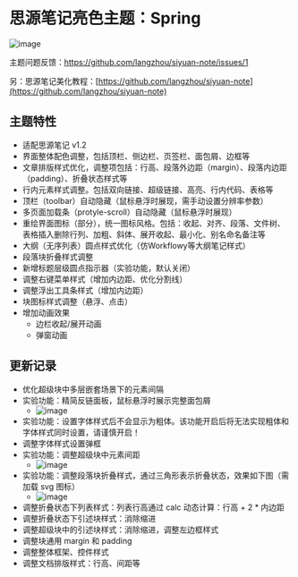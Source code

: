 # 思源笔记亮色主题：Spring

![image](https://user-images.githubusercontent.com/6987229/119611742-abcbd480-be2d-11eb-9a3f-a1eecff889f9.png)


主题问题反馈：https://github.com/langzhou/siyuan-note/issues/1

另：思源笔记美化教程：[https://github.com/langzhou/siyuan-note](https://github.com/langzhou/siyuan-note)

## 主题特性

* 适配思源笔记 v1.2
* 界面整体配色调整，包括顶栏、侧边栏、页签栏、面包屑、边框等
* 文章排版样式优化，调整项包括：行高、段落外边距（margin）、段落内边距（padding）、折叠状态样式等
* 行内元素样式调整。包括双向链接、超级链接、高亮、行内代码、表格等
* 顶栏（toolbar）自动隐藏（鼠标悬浮时展现，需手动设置分辨率参数）
* 多页面加载条（protyle-scroll）自动隐藏（鼠标悬浮时展现）
* 重绘界面图标（部分），统一图标风格。包括：收起、对齐、段落、文件树、表格插入删除行列、加粗、斜体、展开收起、最小化、别名命名备注等
* 大纲（无序列表）圆点样式优化（仿Workflowy等大纲笔记样式）
* 段落块折叠样式调整
* 新增标题层级圆点指示器（实验功能，默认关闭）
* 调整右键菜单样式（增加内边距、优化分割线）
* 调整浮出工具条样式（增加内边距）
* 块图标样式调整（悬浮、点击）
* 增加动画效果
  * 边栏收起/展开动画
  * 弹窗动画

## 更新记录

* 优化超级块中多层嵌套场景下的元素间隔
* 实验功能：精简反链面板，鼠标悬浮时展示完整面包屑
  * ![image](https://user-images.githubusercontent.com/6987229/119664308-c621a480-be65-11eb-95c3-655ad0760c65.png)
* 实验功能：设置字体样式后不会显示为粗体。该功能开启后将无法实现粗体和字体样式同时设置，请谨慎开启！
* 调整字体样式设置弹框
* 实验功能：调整超级块中元素间距
  * ![image](https://user-images.githubusercontent.com/6987229/119619381-82637680-be36-11eb-952c-3a5de1328100.png)
* 实验功能：调整段落块折叠样式，通过三角形表示折叠状态，效果如下图（需加载 svg 图标）
  * ![image](https://user-images.githubusercontent.com/6987229/119611910-dcac0980-be2d-11eb-8bb1-3593e71b4f6f.png)
* 调整折叠状态下列表样式：列表行高通过 calc 动态计算：行高 + 2 * 内边距
* 调整折叠状态下引述块样式：消除缩进
* 调整超级块中的引述块样式：消除缩进，调整左边框样式
* 调整块通用 margin 和 padding
* 调整整体框架、控件样式
* 调整文档排版样式：行高、间距等

